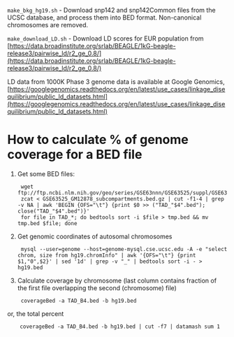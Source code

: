 `make_bkg_hg19.sh` - Download snp142 and snp142Common files from the UCSC database, and process them into BED format. Non-canonical chromosomes are removed.

`make_download_LD.sh` - Download LD scores for EUR population from [https://data.broadinstitute.org/srlab/BEAGLE/1kG-beagle-release3/pairwise_ld/r2_ge_0.8/](https://data.broadinstitute.org/srlab/BEAGLE/1kG-beagle-release3/pairwise_ld/r2_ge_0.8/)

LD data from 1000K Phase 3 genome data is available at Google Genomics, [https://googlegenomics.readthedocs.org/en/latest/use_cases/linkage_disequilibrium/public_ld_datasets.html](https://googlegenomics.readthedocs.org/en/latest/use_cases/linkage_disequilibrium/public_ld_datasets.html)

# How to calculate % of genome coverage for a BED file

1. Get some BED files:

		wget ftp://ftp.ncbi.nlm.nih.gov/geo/series/GSE63nnn/GSE63525/suppl/GSE63525_GM12878_subcompartments.bed.gz
		zcat < GSE63525_GM12878_subcompartments.bed.gz | cut -f1-4 | grep -v NA | awk 'BEGIN {OFS="\t"} {print $0 >> ("TAD_"$4".bed"); close("TAD_"$4".bed")}'
		for file in TAD_*; do bedtools sort -i $file > tmp.bed && mv tmp.bed $file; done

2. Get genomic coordinates of autosomal chromosomes

		mysql --user=genome --host=genome-mysql.cse.ucsc.edu -A -e "select chrom, size from hg19.chromInfo" | awk '{OFS="\t"} {print $1,"0",$2}' | sed '1d' | grep -v "_" | bedtools sort -i - > hg19.bed

3. Calculate coverage by chromosome (last column contains fraction of the first file overlapping the second (chromosome) file)

		coverageBed -a TAD_B4.bed -b hg19.bed

or, the total percent

		coverageBed -a TAD_B4.bed -b hg19.bed | cut -f7 | datamash sum 1